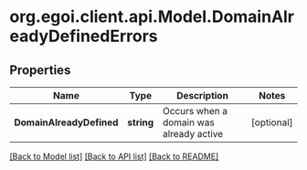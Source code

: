 # org.egoi.client.api.Model.DomainAlreadyDefinedErrors
## Properties

Name | Type | Description | Notes
------------ | ------------- | ------------- | -------------
**DomainAlreadyDefined** | **string** | Occurs when a domain was already active | [optional] 

[[Back to Model list]](../README.md#documentation-for-models) [[Back to API list]](../README.md#documentation-for-api-endpoints) [[Back to README]](../README.md)

